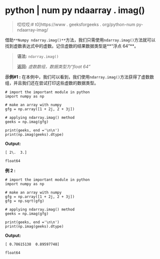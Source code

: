 # python | num py ndaarray . imag()

> 哎哎哎:# t0]https://www . geeksforgeeks . org/python-num py-ndaarray-imag/

借助`**Numpy ndarray.imag()**`方法，我们只需使用`ndarray.imag()`方法就可以找到虚数表达式中的虚数。记住虚数的结果数据类型是**“浮点 64”**。

> **语法:** `ndarray.imag()`
> 
> **返回:** *虚数数组，数据类型为“float 64”*

**示例#1 :**
在本例中，我们可以看到，我们使用`ndarray.imag()`方法获得了虚数数组，并且我们还在尝试打印这些虚数的数据类型。

```
# import the important module in python
import numpy as np

# make an array with numpy
gfg = np.array([1 + 2j, 2 + 3j])

# applying ndarray.imag() method
geeks = np.imag(gfg)

print(geeks, end ='\n\n')
print(np.imag(geeks).dtype)
```

**Output:**

```
[ 2\.  3.]

float64

```

**例 2 :**

```
# import the important module in python
import numpy as np

# make an array with numpy
gfg = np.array([1 + 2j, 2 + 3j])
gfg = np.sqrt(gfg)

# applying ndarray.imag() method
geeks = np.imag(gfg)

print(geeks, end ='\n\n')
print(np.imag(geeks).dtype)
```

**Output:**

```
[ 0.78615138  0.89597748]

float64

```